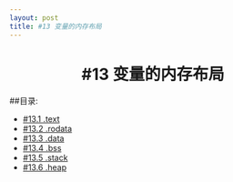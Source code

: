 ```yaml
---
layout: post
title: #13 变量的内存布局 
---
```

<h1 style="text-align:center">#13 变量的内存布局</h1>
##目录:
<ul>
<li> <a href="/post/13/13.1.html">#13.1 .text</a> </li>
<li> <a href="/post/13/13.2.html">#13.2 .rodata</a> </li>
<li> <a href="/post/13/13.3.html">#13.3 .data</a> </li>
<li> <a href="/post/13/13.3.html">#13.4 .bss</a> </li>
<li> <a href="/post/13/13.3.html">#13.5 .stack</a> </li>
<li> <a href="/post/13/13.3.html">#13.6 .heap</a> </li>
</ul>
